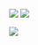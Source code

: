 <p align="left">
    <img  src="https://github-readme-stats.vercel.app/api?username=MK32A&show_icons=true&theme=cobalt" />
    <img src="https://github-readme-stats.vercel.app/api/top-langs/?username=MK32A&layout=compact&show_icons=true&theme=cobalt" />
</p>
<a href="https://github.com/anuraghazra/github-readme-stats">
  <img  src="https://github-profile-trophy.vercel.app/?username=MK32A&theme=onedark" />
</a>


<!--
**MK32A/MK32A** is a ✨ _special_ ✨ repository because its `README.md` (this file) appears on your GitHub profile.
 <img align="left" src="https://github-readme-stats.vercel.app/api?username=MK32A&count_private=true&show_icons=true" />
Here are some ideas to get you started:

- 🔭 I’m currently working on ...
- 🌱 I’m currently learning ...
- 👯 I’m looking to collaborate on ...
- 🤔 I’m looking for help with ...
- 💬 Ask me about ...
- 📫 How to reach me: ...
- 😄 Pronouns: ...
- ⚡ Fun fact: ...
-->
